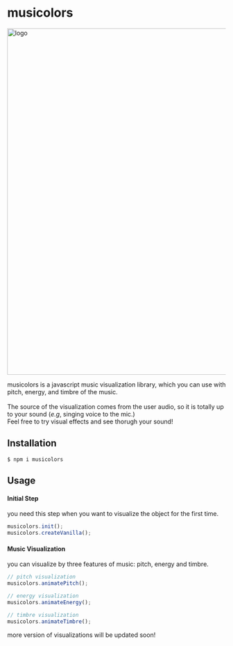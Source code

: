 # musicolors

<img width="797" alt="logo" src="https://github.com/ChungHaLee/musicolors/assets/59073612/d9dc0c54-4235-4061-bee0-f7d80b9d2dd1">

musicolors is a javascript music visualization library, which you can use with pitch, energy, and timbre of the music.
<br><br>
The source of the visualization comes from the user audio, so it is totally up to your sound (*e.g*, singing voice to the mic.)
<br>
Feel free to try visual effects and see thorugh your sound!
<br>

## Installation

```
$ npm i musicolors
```

## Usage

#### Initial Step
you need this step when you want to visualize the object for the first time.

```javascript
musicolors.init();
musicolors.createVanilla();
```

#### Music Visualization
you can visualize by three features of music: pitch, energy and timbre.
```javascript
// pitch visualization
musicolors.animatePitch();

// energy visualization
musicolors.animateEnergy();

// timbre visualization
musicolors.animateTimbre();
```
more version of visualizations will be updated soon!